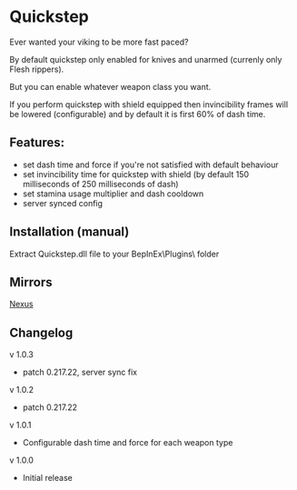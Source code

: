 # Quickstep
Ever wanted your viking to be more fast paced?

By default quickstep only enabled for knives and unarmed (currenly only Flesh rippers).

But you can enable whatever weapon class you want.

If you perform quickstep with shield equipped then invincibility frames will be lowered (configurable) and by default it is first 60% of dash time.

## Features:
* set dash time and force if you're not satisfied with default behaviour
* set invincibility time for quickstep with shield (by default 150 milliseconds of 250 milliseconds of dash)
* set stamina usage multiplier and dash cooldown
* server synced config

## Installation (manual)
Extract Quickstep.dll file to your BepInEx\Plugins\ folder

## Mirrors
[Nexus](https://www.nexusmods.com/valheim/mods/2547)

## Changelog

v 1.0.3
* patch 0.217.22, server sync fix

v 1.0.2
* patch 0.217.22

v 1.0.1
* Configurable dash time and force for each weapon type

v 1.0.0
* Initial release